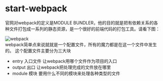 # start-webpack
官网对webpack的定义是MODULE BUNDLER，他的目的就是把有依赖关系的各种文件打包成一系列的静态资源，是一个很好的前端代码的打包工具。请看下图：

![webpack](https://pic2.zhimg.com/55fb7d622403852ff7533c6da5c620cd_b.png)  
webpack简单点来说就就是一个配置文件，所有的魔力都是在这一个文件中发生的。 这个配置文件主要分为三大块

* entry 入口文件 让webpack用哪个文件作为项目的入口
* output 出口 让webpack把处理完成的文件放在哪里
* module 模块 要用什么不同的模块来处理各种类型的文件
